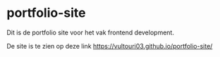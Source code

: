 # portfolio-site
Dit is de portfolio site voor het vak frontend development.


De site is te zien op deze link https://vultouri03.github.io/portfolio-site/
